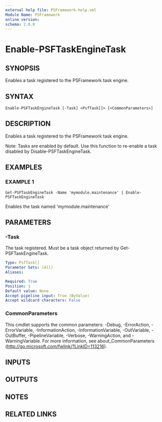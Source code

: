 ```yaml
---
external help file: PSFramework-help.xml
Module Name: PSFramework
online version:
schema: 2.0.0
---
```


# Enable-PSFTaskEngineTask

## SYNOPSIS
Enables a task registered to the PSFramework task engine.

## SYNTAX

```
Enable-PSFTaskEngineTask [-Task] <PsfTask[]> [<CommonParameters>]
```

## DESCRIPTION
Enables a task registered to the PSFramework task engine.

Note:
Tasks are enabled by default.
Use this function to re-enable a task disabled by Disable-PSFTaskEngineTask.

## EXAMPLES

### EXAMPLE 1
```
Get-PSFTaskEngineTask -Name 'mymodule.maintenance' | Enable-PSFTaskEngineTask
```

Enables the task named 'mymodule.maintenance'

## PARAMETERS

### -Task
The task registered.
Must be a task object returned by Get-PSFTaskEngineTask.

```yaml
Type: PsfTask[]
Parameter Sets: (All)
Aliases:

Required: True
Position: 1
Default value: None
Accept pipeline input: True (ByValue)
Accept wildcard characters: False
```

### CommonParameters
This cmdlet supports the common parameters: -Debug, -ErrorAction, -ErrorVariable, -InformationAction, -InformationVariable, -OutVariable, -OutBuffer, -PipelineVariable, -Verbose, -WarningAction, and -WarningVariable.
For more information, see about_CommonParameters (http://go.microsoft.com/fwlink/?LinkID=113216).

## INPUTS

## OUTPUTS

## NOTES

## RELATED LINKS
